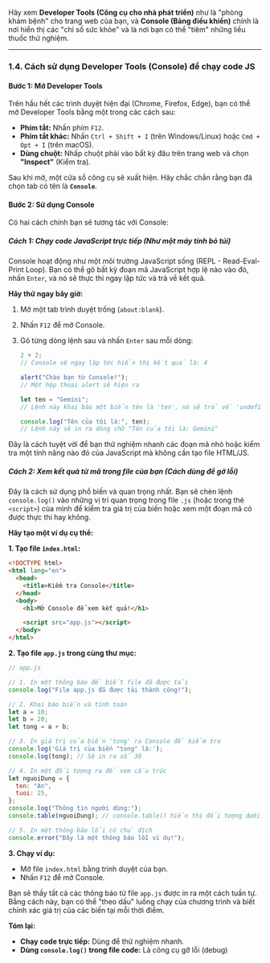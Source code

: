 Hãy xem **Developer Tools (Công cụ cho nhà phát triển)** như là "phòng khám bệnh" cho trang web của bạn, và **Console (Bảng điều khiển)** chính là nơi hiển thị các "chỉ số sức khỏe" và là nơi bạn có thể "tiêm" những liều thuốc thử nghiệm.

---

### **1.4. Cách sử dụng Developer Tools (Console) để chạy code JS**

#### **Bước 1: Mở Developer Tools**

Trên hầu hết các trình duyệt hiện đại (Chrome, Firefox, Edge), bạn có thể mở Developer Tools bằng một trong các cách sau:

- **Phím tắt:** Nhấn phím `F12`.
- **Phím tắt khác:** Nhấn `Ctrl + Shift + I` (trên Windows/Linux) hoặc `Cmd + Opt + I` (trên macOS).
- **Dùng chuột:** Nhấp chuột phải vào bất kỳ đâu trên trang web và chọn **"Inspect"** (Kiểm tra).

Sau khi mở, một cửa sổ công cụ sẽ xuất hiện. Hãy chắc chắn rằng bạn đã chọn tab có tên là **`Console`**.

#### **Bước 2: Sử dụng Console**

Có hai cách chính bạn sẽ tương tác với Console:

##### **Cách 1: Chạy code JavaScript trực tiếp (Như một máy tính bỏ túi)**

Console hoạt động như một môi trường JavaScript sống (REPL - Read-Eval-Print Loop). Bạn có thể gõ bất kỳ đoạn mã JavaScript hợp lệ nào vào đó, nhấn `Enter`, và nó sẽ thực thi ngay lập tức và trả về kết quả.

**Hãy thử ngay bây giờ:**

1.  Mở một tab trình duyệt trống (`about:blank`).

2.  Nhấn `F12` để mở Console.

3.  Gõ từng dòng lệnh sau và nhấn `Enter` sau mỗi dòng:

    ```javascript
    2 + 2;
    // Console sẽ ngay lập tức hiển thị kết quả là: 4
    ```

    ```javascript
    alert("Chào bạn từ Console!");
    // Một hộp thoại alert sẽ hiện ra
    ```

    ```javascript
    let ten = "Gemini";
    // Lệnh này khai báo một biến tên là 'ten', nó sẽ trả về 'undefined' vì đây là một câu lệnh gán, không có giá trị trả về.
    ```

    ```javascript
    console.log("Tên của tôi là:", ten);
    // Lệnh này sẽ in ra dòng chữ "Tên của tôi là: Gemini"
    ```

Đây là cách tuyệt vời để bạn thử nghiệm nhanh các đoạn mã nhỏ hoặc kiểm tra một tính năng nào đó của JavaScript mà không cần tạo file HTML/JS.

##### **Cách 2: Xem kết quả từ mã trong file của bạn (Cách dùng để gỡ lỗi)**

Đây là cách sử dụng phổ biến và quan trọng nhất. Bạn sẽ chèn lệnh `console.log()` vào những vị trí quan trọng trong file `.js` (hoặc trong thẻ `<script>`) của mình để kiểm tra giá trị của biến hoặc xem một đoạn mã có được thực thi hay không.

**Hãy tạo một ví dụ cụ thể:**

**1. Tạo file `index.html`:**

```html
<!DOCTYPE html>
<html lang="en">
  <head>
    <title>Kiểm tra Console</title>
  </head>
  <body>
    <h1>Mở Console để xem kết quả!</h1>

    <script src="app.js"></script>
  </body>
</html>
```

**2. Tạo file `app.js` trong cùng thư mục:**

```javascript
// app.js

// 1. In một thông báo để biết file đã được tải
console.log("File app.js đã được tải thành công!");

// 2. Khai báo biến và tính toán
let a = 10;
let b = 20;
let tong = a + b;

// 3. In giá trị của biến 'tong' ra Console để kiểm tra
console.log('Giá trị của biến "tong" là:');
console.log(tong); // Sẽ in ra số 30

// 4. In một đối tượng ra để xem cấu trúc
let nguoiDung = {
  ten: "An",
  tuoi: 25,
};
console.log("Thông tin người dùng:");
console.table(nguoiDung); // console.table() hiển thị đối tượng dưới dạng bảng đẹp mắt

// 5. In một thông báo lỗi có chủ đích
console.error("Đây là một thông báo lỗi ví dụ!");
```

**3. Chạy ví dụ:**

- Mở file `index.html` bằng trình duyệt của bạn.
- Nhấn `F12` để mở Console.

Bạn sẽ thấy tất cả các thông báo từ file `app.js` được in ra một cách tuần tự. Bằng cách này, bạn có thể "theo dấu" luồng chạy của chương trình và biết chính xác giá trị của các biến tại mỗi thời điểm.

**Tóm lại:**

- **Chạy code trực tiếp:** Dùng để thử nghiệm nhanh.
- **Dùng `console.log()` trong file code:** Là công cụ gỡ lỗi (debug)
